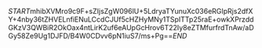 $START$mhibXVMro9c9F+sZIjsZgW096lU+5LdryaTYunuXc036eRGIpRjs2dfXY+4nby36tZHVELnfiENuLCcdCJUf5cHZHyMNy1TSpITTp25raE+owkXPrzddGKzV3QWBiR2OkOax4ntLirK2uf6eAUpGcHrov6T22Iy8eZTMfurfrdTnAw/aDGy58Ze9Ug1DJFD/B4W0CDvv6pN1iuS7/ms+Pg==$END$